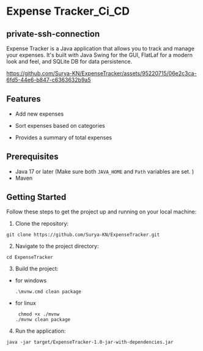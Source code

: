 # Expense Tracker_Ci_CD
## private-ssh-connection
Expense Tracker is a Java application that allows you to track and manage your expenses. It's built with Java Swing for the GUI, FlatLaf for a modern look and feel, and SQLite DB for data persistence.

https://github.com/Surya-KN/ExpenseTracker/assets/95220715/06e2c3ca-6fd5-44e6-b847-c6363632b9a5
## Features

- Add new expenses




- Sort expenses based on categories
- Provides a summary of total expenses

## Prerequisites

- Java 17 or later (Make sure both `JAVA_HOME` and `Path` variables are set. )
- Maven

## Getting Started

Follow these steps to get the project up and running on your local machine:

1. Clone the repository:
```
git clone https://github.com/Surya-KN/ExpenseTracker.git
```
2. Navigate to the project directory:
```
cd ExpenseTracker
```
3. Build the project:
- for windows
  ```
  .\mvnw.cmd clean package
  ```
- for linux
  ```
   chmod +x ./mvnw
  ./mvnw clean package
  ```
4. Run the application:
```
java -jar target/ExpenseTracker-1.0-jar-with-dependencies.jar
```

